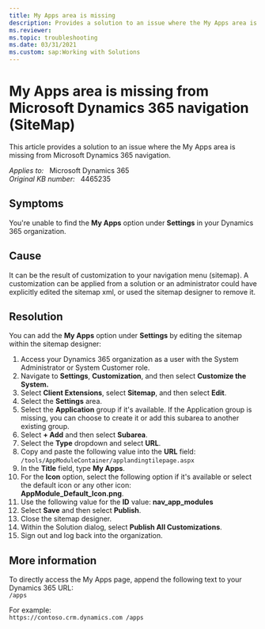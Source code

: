 ```yaml
---
title: My Apps area is missing
description: Provides a solution to an issue where the My Apps area is missing from Microsoft Dynamics 365 navigation.
ms.reviewer: 
ms.topic: troubleshooting
ms.date: 03/31/2021
ms.custom: sap:Working with Solutions
---
```

# My Apps area is missing from Microsoft Dynamics 365 navigation (SiteMap)

This article provides a solution to an issue where the My Apps area is missing from Microsoft Dynamics 365 navigation.

_Applies to:_ &nbsp; Microsoft Dynamics 365  
_Original KB number:_ &nbsp; 4465235

## Symptoms

You're unable to find the **My Apps** option under **Settings** in your Dynamics 365 organization.

## Cause

It can be the result of customization to your navigation menu (sitemap). A customization can be applied from a solution or an administrator could have explicitly edited the sitemap xml, or used the sitemap designer to remove it.

## Resolution

You can add the **My Apps** option under **Settings** by editing the sitemap within the sitemap designer:

1. Access your Dynamics 365 organization as a user with the System Administrator or System Customer role.
2. Navigate to **Settings**, **Customization**, and then select **Customize the System.**  
3. Select **Client Extensions**, select **Sitemap**, and then select **Edit**.
4. Select the **Settings** area.
5. Select the **Application** group if it's available. If the Application group is missing, you can choose to create it or add this subarea to another existing group.
6. Select **+ Add** and then select **Subarea**.
7. Select the **Type** dropdown and select **URL**.
8. Copy and paste the following value into the **URL** field:  
    `/tools/AppModuleContainer/applandingtilepage.aspx`
9. In the **Title** field, type **My Apps**.
10. For the **Icon** option, select the following option if it's available or select the default icon or any other icon:  
    **AppModule_Default_Icon.png**.
11. Use the following value for the **ID** value: **nav_app_modules**
12. Select **Save** and then select **Publish**.
13. Close the sitemap designer.
14. Within the Solution dialog, select **Publish All Customizations**.
15. Sign out and log back into the organization.

## More information

To directly access the My Apps page, append the following text to your Dynamics 365 URL:  
`/apps`

For example:  
`https://contoso.crm.dynamics.com /apps`
